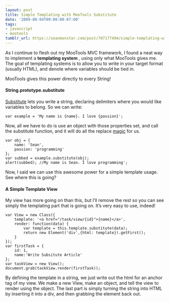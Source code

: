 ```yaml
---
layout: post
title: Simple Templating with MooTools Substitute
date: '2009-08-04T09:00:00-07:00'
tags:
- javascript
- mootools
tumblr_url: https://seanmonstar.com/post/707177494/simple-templating-with-mootools-substitute
---
```

As I continue to flesh out my MooTools MVC framework, I found a neat way to implement a **templating system** , using only what MooTools gives me. The goal of templating systems is to allow you to write in your target format (usually HTML), and denote where variables should be tied in.

MooTools gives this power directly to every String!

#### String.prototype.substitute

[Substitute](http://mootools.net/docs/core/Native/String#String:substitute) lets you write a string, declaring delimiters where you would like variables to belong. So we can write:

    var example = 'My name is {name}. I love {passion}';

Now, all we have to do is use an object with those properties set, and call the substitute function, and it will do all the replace [magic](http://mcarthurgfx.com/blog/article/job-title-web-magician) for us.

    var obj = { 
    	name: 'Sean', 
    	passion: 'programming' 
    };
    var subbed = example.substitute(obj);
    alert(subbed); //My name is Sean. I love programming';

Now, I said we can use this awesome power for a simple template usage. See where this is going?

#### A Simple Template View

My view has more going on than this, but I’ll remove the rest so you can see simply the templating part that is going on. It’s very easy to use, indeed!

    var View = new Class({        
    	template: '<a href="/task/view/{id}">{name}</a>',        
    	render: function(data) {        
    		var template = this.template.substitute(data);        
    		return new Element('div',{html: template}).getFirst();    
    	}    
    }); 
    var firstTask = {    
    	id: 1,    
    	name:'Write Subsitute Article'
    };
    var taskView = new View();
    document.grab(taskView.render(firstTask));

By defining the template in a string, we just write out the html for an anchor tag of my view. We make a new View, make an object, and tell the view to render using the object. The last part is simply turning the string into HTML by inserting it into a div, and then grabbing the element back out.

